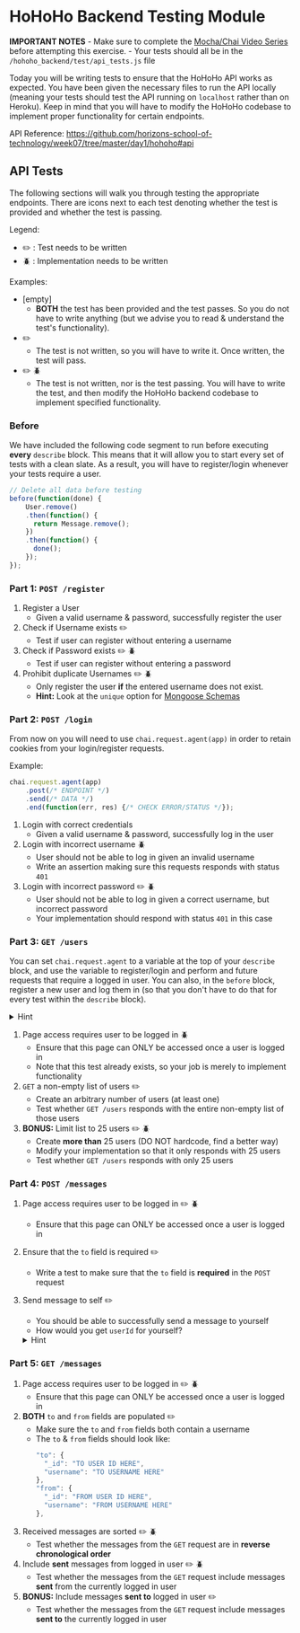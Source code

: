 # HoHoHo Backend Testing Module

**IMPORTANT NOTES**
    - Make sure to complete the [Mocha/Chai Video Series](../day2.md) before attempting this exercise.
    - Your tests should all be in the `/hohoho_backend/test/api_tests.js` file

Today you will be writing tests to ensure that the HoHoHo API works as expected. You have been given the necessary files to run the API locally (meaning your tests should test the API running on `localhost` rather than on Heroku). Keep in mind that you will have to modify the HoHoHo codebase to implement proper functionality for certain endpoints.

API Reference: https://github.com/horizons-school-of-technology/week07/tree/master/day1/hohoho#api

## API Tests

The following sections will walk you through testing the appropriate endpoints. There are icons next to each test denoting whether the test is provided and whether the test is passing.

Legend:

- :pencil2: : Test needs to be written
- :beetle: : Implementation needs to be written

Examples:
- [empty]
    - **BOTH** the test has been provided and the test passes. So you do not have to write anything (but we advise you to read & understand the test's functionality).
- :pencil2:
    - The test is not written, so you will have to write it. Once written, the test will pass.
- :pencil2: :beetle:
    - The test is not written, nor is the test passing. You will have to write the test, and then modify the HoHoHo backend codebase to implement specified functionality.

### Before

We have included the following code segment to run before executing **every** `describe` block. This means that it will allow you to start every set of tests with a clean slate. As a result, you will have to register/login whenever your tests require a user.

```js
// Delete all data before testing
before(function(done) {
    User.remove()
    .then(function() {
      return Message.remove();
    })
    .then(function() {
      done();
    });
});
```

### Part 1: `POST /register`

1. Register a User
      - Given a valid username & password, successfully register the user
1. Check if Username exists :pencil2:
      - Test if user can register without entering a username
1. Check if Password exists :pencil2: :beetle:
      - Test if user can register without entering a password
1. Prohibit duplicate Usernames :pencil2: :beetle:
      - Only register the user **if** the entered username does not exist.
      - **Hint:** Look at the `unique` option for [Mongoose Schemas](http://mongoosejs.com/docs/2.7.x/docs/schematypes.html)

### Part 2: `POST /login`

From now on you will need to use `chai.request.agent(app)` in order to retain cookies from your login/register requests.

Example:
```js
chai.request.agent(app)
    .post(/* ENDPOINT */)
    .send(/* DATA */)
    .end(function(err, res) {/* CHECK ERROR/STATUS */});
```

1. Login with correct credentials
      - Given a valid username & password, successfully log in the user
1. Login with incorrect username :beetle:
      - User should not be able to log in given an invalid username
      - Write an assertion making sure this requests responds with status `401`
1. Login with incorrect password :pencil2: :beetle:
      - User should not be able to log in given a correct username, but incorrect password
      - Your implementation should respond with status `401` in this case

### Part 3: `GET /users`

You can set `chai.request.agent` to a variable at the top of your `describe` block, and use the variable to register/login and perform and future requests that require a logged in user. You can also, in the `before` block, register a new user and log them in (so that you don't have to do that for every test within the `describe` block).

<details><summary>
Hint
</summary><p>

```js
var agent = chai.request.agent(app);
before(function(done) {
    agent
      .post('/register')
      .send({
        YOURUSERNAMEHERE,
        YOURPASSWORDHERE
      })
      .end(function(err, res) {
        // TODO: check for error/success
        // TODO: perform a login request HERE
      });
});
```

</p></details>

1. Page access requires user to be logged in :beetle:
    - Ensure that this page can ONLY be accessed once a user is logged in
    - Note that this test already exists, so your job is merely to implement functionality
1. `GET` a non-empty list of users :pencil2:
    - Create an arbitrary number of users (at least one)
    - Test whether `GET /users` responds with the entire non-empty list of those users
1. **BONUS:** Limit list to 25 users :pencil2: :beetle:
    - Create **more than** 25 users (DO NOT hardcode, find a better way)
    - Modify your implementation so that it only responds with 25 users
    - Test whether `GET /users` responds with only 25 users

### Part 4: `POST /messages`

1. Page access requires user to be logged in :pencil2: :beetle:
    - Ensure that this page can ONLY be accessed once a user is logged in
1. Ensure that the `to` field is required :pencil2:
    - Write a test to make sure that the `to` field is **required** in the `POST` request
1. Send message to self :pencil2:
    - You should be able to successfully send a message to yourself
    - How would you get `userId` for yourself?

    <details><summary>
    Hint
    </summary><p>

    You can fine `userId` in the response body of the `POST` request to `/register`

    </p></details>

### Part 5: `GET /messages`

1. Page access requires user to be logged in :pencil2: :beetle:
    - Ensure that this page can ONLY be accessed once a user is logged in
1. **BOTH** `to` and `from` fields are populated :pencil2:
    - Make sure the `to` and `from` fields both contain a username
    - The `to` & `from` fields should look like:
      ```js
      "to": {
        "_id": "TO USER ID HERE",
        "username": "TO USERNAME HERE"
      },
      "from": {
        "_id": "FROM USER ID HERE",
        "username": "FROM USERNAME HERE"
      },
      ```
1. Received messages are sorted :pencil2: :beetle:
    - Test whether the messages from the `GET` request are in **reverse chronological order**
1. Include **sent** messages from logged in user :pencil2: :beetle:
    - Test whether the messages from the `GET` request include messages **sent** from the currently logged in user
1. **BONUS:** Include messages **sent to** logged in user :pencil2:
    - Test whether the messages from the `GET` request include messages **sent to** the currently logged in user
